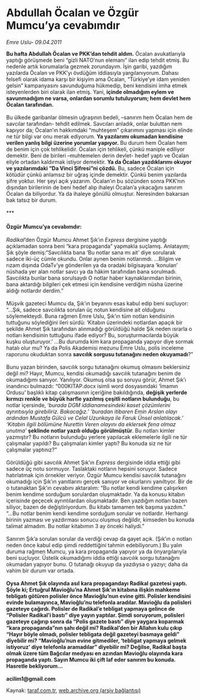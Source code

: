 # Abdullah Öcalan ve Özgür Mumcu’ya cevabımdır

*Emre Uslu- 09.04.2011*

<div class="yazi"><p><strong>Bu hafta Abdullah Öcalan ve PKK’dan tehdit aldım.</strong> Öcalan avukatlarıyla yaptığı görüşmede beni “gizli NATO’nun elemanı” ilan edip tehdit etmiş. Bu nedenle artık korumalarla gezmek zorundayım. İşin garibi, yazdığım yazılarda Öcalan ve PKK’yı övdüğüm iddiasıyla yargılanıyorum. Dahası felsefi olarak idama karşı bir kişiyim ama Öcalan, “Türkiye’ye idam yeniden gelsin” kampanyasını savunduğuma hükmedip, beni kendisini imha etmek isteyenlerden biri olarak ilan etmiş. Yani, <strong>içinde olmadığım eylem ve savunmadığım ne varsa, onlardan sorumlu tutuluyorum; hem devlet hem Öcalan tarafından.</strong> <br/><br/>Bu ülkede garibanlar ölmesin uğraşının bedeli, –sanırım hem Öcalan hem de savcılar tarafından- tehdit edilmek. Savcıları anladık, onlar buluttan nem kapıyor da; Öcalan’ın hakkımdaki “muhteşem” çıkarımını yapması için elinde ne tür bilgi var onu merak ediyorum. <strong>Ya yazılarımı okumadan kendisine verilen yanlış bilgi üzerine yorumlar yapıyor.</strong> Bu durum hem Öcalan hem de benim için çok tehlikelidir. Öcalan için tehlikeli, çünkü maniple ediliyor demektir. Beni de birileri –muhtemelen derin devlet- hedef yaptı ve Öcalan eliyle ortadan kaldırmak istiyor demektir. <strong>Ya da Öcalan yazdıklarımı okuyor ve yazılarımdaki “Da Vinci Şifresi”ni çözdü.</strong> Bu, sadece Öcalan için kötüdür çünkü anlamsız bir uğraş içinde demektir. Çünkü benim yazılarda şifre yoktur. Her şeyi açık yazarım. Öcalan’ın bu sözünden sonra PKK’nın dışından birilerinin de beni hedef alıp ihaleyi Öcalan’a yıkacağını sanırım Öcalan da biliyordur. Ya da ihaleye gönüllü olmuştur. Neresinden bakarsan bak tatsız bir durum. <br/><br/>*** <br/></p>
<h4>Özgür Mumcu’ya cevabımdır: </h4>
<p><i>Radikal</i>’den Özgür Mumcu Ahmet Şık’ın <i>Express</i> dergisine yaptığı açıklamadan sonra beni “kara propaganda” yapmakla suçlamış. Anlatayım; Şık şöyle demiş:“Savcılıkta bana ‘Bu notlar sana mı ait’ diye sorularak sadece iki-üç cümle okundu. Onlar aynen benim notlarımdı. ...Bilgim ve rızam dışında OdaTv’ye gönderilen ya da oradaki bilgisayara ‘konulan’ nüshada yer alan notlar savcı ya da hâkim tarafından bana sorulmadı. Savcılıkta bunlar bana sorulsaydı O notlar haber kaynaklarımdan birinin, bana aktardığı bilgileri çek etmesi için kendisine verdiğim nüsha üzerine aldığı notlardır derdim.” <br/><br/>Müşvik gazeteci Mumcu da, Şık’ın beyanını esas kabul edip beni suçluyor: “...Şık, sadece savcılıkta sorulan üç notun kendisine ait olduğunu söylemekteydi. Buna rağmen Emre Uslu, Şık’ın tüm notları kendisinin tuttuğunu söylediğini ileri sürdü: ‘Kitabın üzerindeki notlardan apaçık bir şekilde Ahmet Şık tarafından alınmadığı görüldüğü halde Şık neden ısrarla o notları kendisinin tuttuğunu ifade ediyor? Bu, soruşturmacılarda büyük kuşku oluşturuyor.’ ...Bu durumda kim kara propaganda yapıyor diye sormak hatalı olur mu? Ya da Polis Akademisi mezunu Emre Uslu, polis inceleme raporunu okuduktan sonra <b>savcılık sorgusu tutanağını neden okuyamadı</b>?” <br/><br/>Bunu yazan birinden, savcılık sorgu tutanağını okumuş olmasını beklersiniz değil mi? Hayır, Mumcu, kendisi okumadığı savcılık tutanağını benim de okumadığımı sanıyor. Yanılıyor. Okumuş olsa şu soruyu görür, Ahmet Şık’ı inandırıcı bulmazdı: “000KITAP.docx isimli word dosyasındaki ‘İmamın Ordusu’ başlıklı kitap çalışmasının içeriğine bakıldığında, <strong>değişik yerlerde kırmızı renkle ve büyük harfle yazılmış çeşitli notların bulunduğu</strong>, bu notlar içersinde, ‘<i>burada DGM iddianamesindeki kaset çözümlerini ayrıntısıyla girebiliriz. Bakacağız.’ ‘buradan itibaren Emin Arslan olayı ardından Mustafa Gülcü ve Celal Uzunkaya ile Faruk Ünsel anlatılacak.’ ‘Kitabin ilgili bölümüne Nurettin Veren olayını da eklersek fena olmaz unutma’ </i><strong>şeklinde notlar yazılı olduğu görülmüştür</strong>. Bu notları kimler yazmıştır? Bu notların bulunduğu yerlere yapılacak eklemelerle ilgili ne tür çalışmalar yapıldı? Bu çalışmaları kimler yaptı? Bu konuda siz ne tür çalışmalar yaptınız?” <br/><br/>Görüldüğü gibi savcılık Ahmet Şık’ın <i>Express</i> dergisinde iddia ettiği gibi sadece üç notu sormuyor. Taslaktaki notların hepsini soruyor. Sadece hatırlatmak için örnekler veriyor. Özgür Mumcu kendisi savcılık tutanağını okumadığı için Şık’ın yanıtlarını gerçek sanıyor ve okurlarını yanıltıyor. Bir de o tutanaktan Şık’ın cevabını aktaralım: “Bu notlar kendi kendime çalışırken benim kendime sorduğum sorulardan oluşmaktadır. Ya da konusu kitabın içerisinde geçecek ayrıntılardan oluşmaktadır. Ben yazdığım notları bazen siliyor, bazen de değiştiriyordum. Bu kitabı tamamen tek başıma yazdım.” “...Bu notlar benim kendi kendime sorduğum sorular ve notlardır. Herhangi birinin yazması ve yazdırması sonucu oluşmuş değildir, kimseden bu konuda talimat almadım. Bu notlar kitabımın 3 ay önceki haliydi.” <br/><br/>Sanırım Şık’a sorulan sorular da verdiği cevap da gayet açık. (Şık’ın o notları neden önce kabul edip şimdi reddettiğini tahmin edebiliyorum.) Bu yalın duruma rağmen Mumcu, ya kara propaganda yapıyor ya da önyargılarıyla beni suçluyor. Üstelik okumadığımı iddia ettiği savcılık sorgu tutanağını okumadan yapıyor bunu. O tutanağı okuyup da yazdıysa o yazıyı; daha da vahim bir durum var ortada. <b><br/><br/>Oysa Ahmet Şık olayında asıl kara propagandayı Radikal gazetesi yaptı. Şöyle ki; Ertuğrul Mavioğlu’na Ahmet Şık’ın kitabına ilişkin mahkeme tebligatı götüren polisler önce Mavioğlu’nun evine gitti. Polisler kendisini evinde bulamayınca, Mavioğlu’nu telefonla aradılar. Mavioğlu da polisleri gazeteye çağırdı. Polisler de Radikal’e tebligat yapmaya gelince de “Polisler Radikal’i bastı” diye yayın yaptılar. Şimdi soruyorum, polisleri gazeteye çağırıp sonra da “Polis gazete bastı” diye yaygara koparmak “kara propaganda”nın şahı değil mi? Radikal’den bir Allahın kulu çıkıp “Hayır böyle olmadı, polisler tebligata değil gazeteyi basmaya geldi” diyebilir mi? “Mavioğlu’nun evine gitmediler, ‘tebligat yapmaya gelmek istiyoruz’ diye telefonla aramadılar” diyebilir mi? Değilse, Radikal başta olmak üzere tüm Bağcılar medyası en azından Mavioğlu olayında kara propaganda yaptı. Sayın Mumcu iki çift laf eder sanırım bu konuda. Hasretle bekliyorum...</b> <br/><br/><strong>acilim1@gmail.com</strong></p>
</div>

Kaynak: [taraf.com.tr](http://www.taraf.com.tr/emre-uslu/makale-abdullah-ocalan-ve-ozgur-mumcu-ya-cevabimdir.htm), [web.archive.org (arşiv bağlantısı)](http://web.archive.org/web/20130823151857/http://www.taraf.com.tr/emre-uslu/makale-abdullah-ocalan-ve-ozgur-mumcu-ya-cevabimdir.htm)
